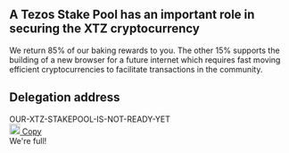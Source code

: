 <div class="row">
    <div class="col-lg-offset-3 col-lg-6 col-sm-offset-2 col-sm-8 col-xs-offset-1 col-xs-10">
        <div class="text-center">
            <h2 class="sub_heading_blue">A Tezos Stake Pool has an important role in securing the XTZ cryptocurrency</h2>
            <p>
                We return 85% of our baking rewards to you. The other 15% supports the building of a new browser for a future internet which requires fast moving efficient cryptocurrencies to facilitate transactions in the community.
            </p>
        </div>
    </div>
</div>
<div class="row">
    <div class="col-sm-offset-2 col-sm-8 col-xs-offset-1 col-xs-10 text-center">
        <div class="blue_box">
            <h2 class="sub_heading_blue">Delegation address</h2>
            <div class="row white_box">
                <div class="col-lg-8 col-xs-offset-1 col-xs-10">
                    <span id="delegationAddress">OUR-XTZ-STAKEPOOL-IS-NOT-READY-YET<span>
                </div>
                <div class="col-lg-4 col-xs-offset-1 col-xs-10">
                    <a class="copy" href="#" onclick="javascript:copyToClipboard('delegationAddress',event);">
                        <img src="/img/stake-pools/copy.png" width="19px">
                        Copy
                    </a>
                </div>
            </div>
            <div class="row full_box hidden">
                <div class="">
                    We're full!
                </div>
            </div>
        </div>
    </div>
</div>

<script src="/js/global.js"></script>
